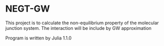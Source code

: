 # NEGT-GW

This project is to calculate the non-equilibrium property of the molecular junction system. 
The interaction will be include by GW approximation

Program is written by Julia 1.1.0

